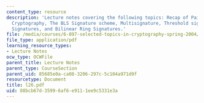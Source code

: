 ```yaml
---
content_type: resource
description: 'Lecture notes covering the following topics: Recap of Pairing? Based
  Cryptography, The BLS Signature scheme, Multisignature, Threshold signatures, Aggregate
  Signatures, and Bilinear Ring Signatures.'
file: /media/courses/6-897-selected-topics-in-cryptography-spring-2004/88bcb67d35996af6e9111ee9c5331e3a_l26.pdf
file_type: application/pdf
learning_resource_types:
- Lecture Notes
ocw_type: OCWFile
parent_title: Lecture Notes
parent_type: CourseSection
parent_uid: 85685e0a-ca08-3206-297c-5c104a971d9f
resourcetype: Document
title: l26.pdf
uid: 88bcb67d-3599-6af6-e911-1ee9c5331e3a
---
```


